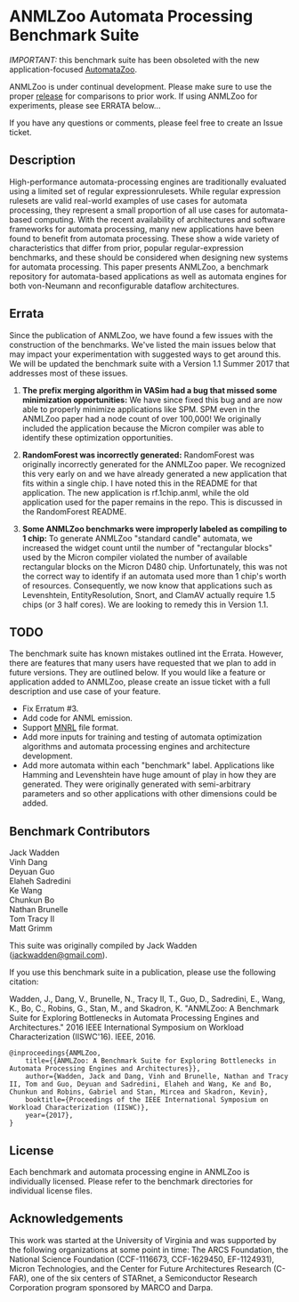 # ANMLZoo Automata Processing Benchmark Suite

*IMPORTANT:* this benchmark suite has been obsoleted with the new application-focused [AutomataZoo](https://github.com/tjt7a/AutomataZoo). 

ANMLZoo is under continual development. Please make sure to use the proper [release](https://github.com/jackwadden/ANMLZoo/releases) for comparisons to prior work. If using ANMLZoo for experiments, please see ERRATA below...

If you have any questions or comments, please feel free to create an Issue ticket.

## Description
High-performance automata-processing engines are traditionally evaluated using a limited set of regular expressionrulesets. While regular expression rulesets are valid real-world examples of use cases for automata processing, they represent a small proportion of all use cases for automata-based computing. With the recent availability of architectures and software frameworks for automata processing, many new applications have been found to benefit from automata processing. These show a wide variety of characteristics that differ from prior, popular regular-expression benchmarks, and these should be considered when designing new systems for automata processing.
This paper presents ANMLZoo, a benchmark repository for automata-based applications as well as automata engines for both von-Neumann and reconfigurable dataflow architectures.

## Errata
Since the publication of ANMLZoo, we have found a few issues with the construction of the benchmarks. We've listed the main issues below that may impact your experimentation with suggested ways to get around this. We will be updated the benchmark suite with a Version 1.1 Summer 2017 that addresses most of these issues.

1. **The prefix merging algorithm in VASim had a bug that missed some minimization opportunities:** We have since fixed this bug and are now able to properly minimize applications like SPM. SPM even in the ANMLZoo paper had a node count of over 100,000! We originally included the application because the Micron compiler was able to identify these optimization opportunities.

2. **RandomForest was incorrectly generated:** RandomForest was originally incorrectly generated for the ANMLZoo paper. We recognized this very early on and we have already generated a new application that fits within a single chip. I have noted this in the README for that application. The new application is rf.1chip.anml, while the old application used for the paper remains in the repo. This is discussed in the RandomForest README.

3. **Some ANMLZoo benchmarks were improperly labeled as compiling to 1 chip:** To generate ANMLZoo "standard candle" automata, we increased the widget count until the number of "rectangular blocks" used by the Micron compiler violated the number of available rectangular blocks on the Micron D480 chip. Unfortunately, this was not the correct way to identify if an automata used more than 1 chip's worth of resources. Consequently, we now know that applications such as Levenshtein, EntityResolution, Snort, and ClamAV actually require 1.5 chips (or 3 half cores). We are looking to remedy this in Version 1.1.

## TODO
The benchmark suite has known mistakes outlined int the Errata. However, there are features that many users have requested that we plan to add in future versions. They are outlined below. If you would like a feature or application added to ANMLZoo, please create an issue ticket with a full description and use case of your feature.

- Fix Erratum #3.
- Add code for ANML emission.
- Support [MNRL](https://github.com/kevinaangstadt/mnrl) file format.
- Add more inputs for training and testing of automata optimization algorithms and automata processing engines and architecture development.
- Add more automata within each "benchmark" label. Applications like Hamming and Levenshtein have huge amount of play in how they are generated. They were originally generated with semi-arbitrary parameters and so other applications with other dimensions could be added.

## Benchmark Contributors

Jack Wadden<br>
Vinh Dang<br>
Deyuan Guo<br>
Elaheh Sadredini<br>
Ke Wang<br>
Chunkun Bo<br>
Nathan Brunelle<br>
Tom Tracy II<br>
Matt Grimm<br>

This suite was originally compiled by Jack Wadden (jackwadden@gmail.com). 
 
If you use this benchmark suite in a publication, please use the following citation:

Wadden, J., Dang, V., Brunelle, N., Tracy II, T., Guo, D., Sadredini, E., Wang, K., Bo, C., Robins, G., Stan, M., and Skadron, K. "ANMLZoo: A Benchmark Suite for Exploring Bottlenecks in Automata Processing Engines and Architectures." 2016 IEEE International Symposium on Workload Characterization (IISWC'16). IEEE, 2016.

```
@inproceedings{ANMLZoo,  
    title={{ANMLZoo: A Benchmark Suite for Exploring Bottlenecks in Automata Processing Engines and Architectures}},  
    author={Wadden, Jack and Dang, Vinh and Brunelle, Nathan and Tracy II, Tom and Guo, Deyuan and Sadredini, Elaheh and Wang, Ke and Bo, Chunkun and Robins, Gabriel and Stan, Mircea and Skadron, Kevin},
    booktitle={Proceedings of the IEEE International Symposium on Workload Characterization (IISWC)},  
    year={2017},  
}
```

## License
Each benchmark and automata processing engine in ANMLZoo is individually licensed. Please refer to the benchmark directories for individual license files.

## Acknowledgements
This work was started at the University of Virginia and was supported by the following organizations at some point in time: The ARCS Foundation, the National Science Foundation (CCF-1116673, CCF-1629450, EF-1124931), Micron Technologies, and the Center for Future Architectures Research (C-FAR), one of the six centers of STARnet, a Semiconductor Research Corporation program sponsored by MARCO and Darpa.
